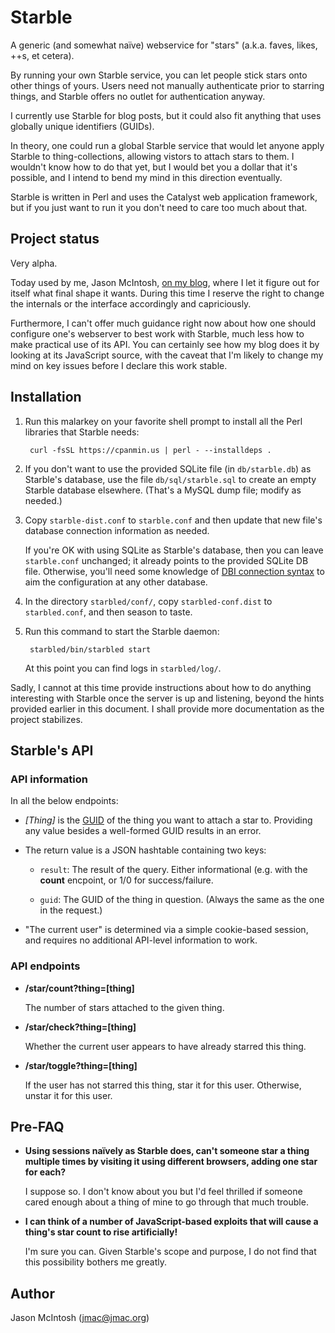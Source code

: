 # Starble

A generic (and somewhat naïve) webservice for "stars" (a.k.a. faves, likes, ++s, et cetera).

By running your own Starble service, you can let people stick stars onto other things of yours. Users need not manually authenticate prior to starring things, and Starble offers no outlet for authentication anyway.

I currently use Starble for blog posts, but it could also fit anything that uses globally unique identifiers (GUIDs).

In theory, one could run a global Starble service that would let anyone apply Starble to thing-collections, allowing vistors to attach stars to them. I wouldn't know how to do that yet, but I would bet you a dollar that it's possible, and I intend to bend my mind in this direction eventually.

Starble is written in Perl and uses the Catalyst web application framework, but if you just want to run it you don't need to care too much about that.

## Project status

Very alpha.

Today used by me, Jason McIntosh, [on my blog](http://blog.jmac.org), where I let it figure out for itself what final shape it wants. During this time I reserve the right to change the internals or the interface accordingly and capriciously.

Furthermore, I can't offer much guidance right now about how one should configure one's webserver to best work with Starble, much less how to make practical use of its API. You can certainly see how my blog does it by looking at its JavaScript source, with the caveat that I'm likely to change my mind on key issues before I declare this work stable.

## Installation

1. Run this malarkey on your favorite shell prompt to install all the Perl libraries that Starble needs:

        curl -fsSL https://cpanmin.us | perl - --installdeps .
   
1. If you don't want to use the provided SQLite file (in `db/starble.db`) as Starble's database, use the file `db/sql/starble.sql` to create an empty Starble database elsewhere. (That's a MySQL dump file; modify as needed.)

1. Copy `starble-dist.conf` to `starble.conf` and then update that new file's database connection information as needed.

    If you're OK with using SQLite as Starble's database, then you can leave `starble.conf` unchanged; it already points to the provided SQLite DB file. Otherwise, you'll need some knowledge of [DBI connection syntax](https://metacpan.org/pod/DBI#connect) to aim the configuration at any other database.

1. In the directory `starbled/conf/`, copy `starbled-conf.dist` to `starbled.conf`, and then season to taste.

1. Run this command to start the Starble daemon:

        starbled/bin/starbled start

    At this point you can find logs in `starbled/log/`.
    
Sadly, I cannot at this time provide instructions about how to do anything interesting with Starble once the server is up and listening, beyond the hints provided earlier in this document. I shall provide more documentation as the project stabilizes.

## Starble's API

### API information

In all the below endpoints:

* _[Thing]_ is the [GUID](https://en.wikipedia.org/wiki/Globally_unique_identifier) of the thing you want to attach a star to. Providing any value besides a well-formed GUID results in an error.

* The return value is a JSON hashtable containing two keys:

    * `result`: The result of the query. Either informational (e.g. with the **count** encpoint, or 1/0 for success/failure.
    
    * `guid`: The GUID of the thing in question. (Always the same as the one in the request.)
    
* "The current user" is determined via a simple cookie-based session, and requires no additional API-level information to work.
    
### API endpoints

* **/star/count?thing=[thing]**

    The number of stars attached to the given thing.
    
* **/star/check?thing=[thing]**

    Whether the current user appears to have already starred this thing.
    
* **/star/toggle?thing=[thing]**

    If the user has not starred this thing, star it for this user. Otherwise, unstar it for this user.

## Pre-FAQ

* **Using sessions naïvely as Starble does, can't someone star a thing multiple times by visiting it using different browsers, adding one star for each?**

    I suppose so. I don't know about you but I'd feel thrilled if someone cared enough about a thing of mine to go through that much trouble.

* **I can think of a number of JavaScript-based exploits that will cause a thing's star count to rise artificially!**

    I'm sure you can. Given Starble's scope and purpose, I do not find that this possibility bothers me greatly.

## Author

Jason McIntosh (jmac@jmac.org)
